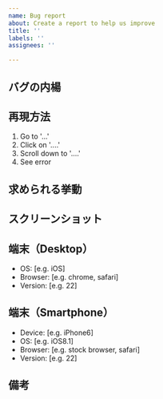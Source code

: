 ```yaml
---
name: Bug report
about: Create a report to help us improve
title: ''
labels: ''
assignees: ''

---
```


## バグの内楊


## 再現方法

1. Go to '...'
2. Click on '....'
3. Scroll down to '....'
4. See error

## 求められる挙動


## スクリーンショット


## 端末（Desktop）

- OS: [e.g. iOS]
- Browser: [e.g. chrome, safari]
- Version: [e.g. 22]

## 端末（Smartphone）

- Device: [e.g. iPhone6]
- OS: [e.g. iOS8.1]
- Browser: [e.g. stock browser, safari]
- Version: [e.g. 22]

## 備考
